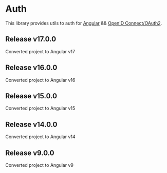 # Auth

This library provides utils to auth for [Angular](http://angular.io) && [OpenID Connect/OAuth2](https://github.com/aspnet-contrib/AspNet.Security.OpenIdConnect.Server).

## Release v17.0.0
Converted project to Angular v17

## Release v16.0.0
Converted project to Angular v16

## Release v15.0.0
Converted project to Angular v15

## Release v14.0.0
Converted project to Angular v14

## Release v9.0.0
Converted project to Angular v9